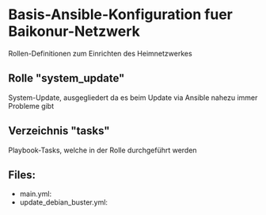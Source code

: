 # Basis-Ansible-Konfiguration fuer Baikonur-Netzwerk
Rollen-Definitionen zum Einrichten des Heimnetzwerkes

## Rolle "system_update"
System-Update, ausgegliedert da es beim Update via Ansible nahezu immer Probleme gibt

## Verzeichnis "tasks"
Playbook-Tasks, welche in der Rolle durchgeführt werden

## Files:
* main.yml:
* update_debian_buster.yml:
